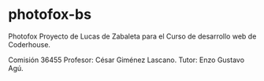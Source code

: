 # photofox-bs

Photofox
Proyecto de Lucas de Zabaleta para el Curso de desarrollo web de Coderhouse.

Comisión 36455 
Profesor: César Giménez Lascano.
Tutor: Enzo Gustavo Agú.
